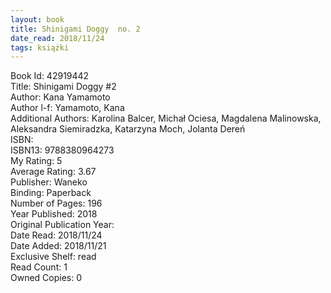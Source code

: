 ```yaml
---
layout: book
title: Shinigami Doggy  no. 2
date_read: 2018/11/24
tags: książki
---
```


Book Id: 42919442<br />
Title: Shinigami Doggy #2<br />
Author: Kana Yamamoto<br />
Author l-f: Yamamoto, Kana<br />
Additional Authors: Karolina Balcer, Michał Ociesa, Magdalena Malinowska, Aleksandra Siemiradzka, Katarzyna Moch, Jolanta Dereń<br />
ISBN: <br />
ISBN13: 9788380964273<br />
My Rating: 5<br />
Average Rating: 3.67<br />
Publisher: Waneko<br />
Binding: Paperback<br />
Number of Pages: 196<br />
Year Published: 2018<br />
Original Publication Year: <br />
Date Read: 2018/11/24<br />
Date Added: 2018/11/21<br />
Exclusive Shelf: read<br />
Read Count: 1<br />
Owned Copies: 0<br />


